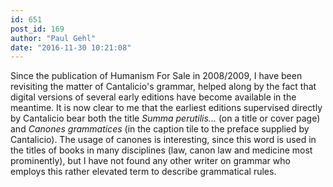 ```yaml
---
id: 651
post_id: 169
author: "Paul Gehl"
date: "2016-11-30 10:21:08"
---
```

Since the publication of Humanism For Sale in 2008/2009, I have been revisiting the matter of Cantalicio's grammar, helped along by the fact that digital versions of several early editions have become available in the meantime. It is now clear to me that the earliest editions supervised directly by Cantalicio bear both the title <em>Summa perutilis...</em> (on a title or cover page) and <em>Canones grammatices</em> (in the caption tile to the preface supplied by Cantalicio). The usage of canones is interesting, since this word is used in the titles of books in many disciplines (law, canon law and medicine most prominently), but I have not found any other writer on grammar who employs this rather elevated term to describe grammatical rules.
